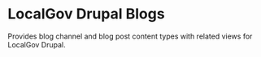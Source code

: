# LocalGov Drupal Blogs

Provides blog channel and blog post content types with related views for LocalGov Drupal.
